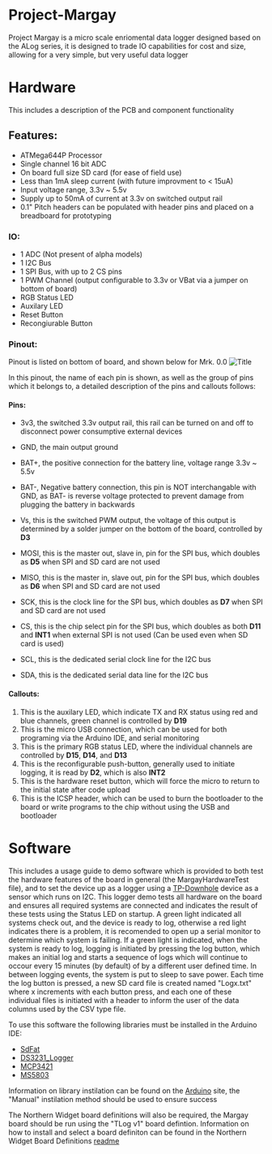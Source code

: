 # Project-Margay
Project Margay is a micro scale enriomental data logger designed based on the ALog series, it is designed to trade IO capabilities for cost and size, allowing for a very simple, but very useful data logger

# Hardware
This includes a description of the PCB and component functionality 

## Features:
* ATMega644P Processor
* Single channel 16 bit ADC
* On board full size SD card (for ease of field use)
* Less than 1mA sleep current (with future improvment to < 15uA)
* Input voltage range, 3.3v ~ 5.5v
* Supply up to 50mA of current at 3.3v on switched output rail
* 0.1" Pitch headers can be populated with header pins and placed on a breadboard for prototyping 

### IO:
* 1 ADC (Not present of alpha models)
* 1 I2C Bus
* 1 SPI Bus, with up to 2 CS pins
* 1 PWM Channel (output configurable to 3.3v or VBat via a jumper on bottom of board)
* RGB Status LED
* Auxilary LED
* Reset Button
* Recongiurable Button

### Pinout:
Pinout is listed on bottom of board, and shown below for Mrk. 0.0
![](MargayPinout.png?raw=true "Title")

In this pinout, the name of each pin is shown, as well as the group of pins which it belongs to, a detailed description of the pins and callouts follows:

#### Pins:
* 3v3, the switched 3.3v output rail, this rail can be turned on and off to disconnect power consumptive external devices
* GND, the main output ground
* BAT+, the positive connection for the battery line, voltage range 3.3v ~ 5.5v
* BAT-, Negative battery connection, this pin is NOT interchangable with GND, as BAT- is reverse voltage protected to prevent damage from plugging the battery in backwards
* Vs, this is the switched PWM output, the voltage of this output is determined by a solder jumper on the bottom of the board, controlled by **D3**

* MOSI, this is the master out, slave in, pin for the SPI bus, which doubles as **D5** when SPI and SD card are not used
* MISO, this is the master in, slave out, pin for the SPI bus, which doubles as **D6** when SPI and SD card are not used
* SCK, this is the clock line for the SPI bus, which doubles as **D7** when SPI and SD card are not used
* CS, this is the chip select pin for the SPI bus, which doubles as both **D11** and **INT1** when external SPI is not used (Can be used even when SD card is used)

* SCL, this is the dedicated serial clock line for the I2C bus
* SDA, this is the dedicated serial data line for the I2C bus

#### Callouts:
1. This is the auxilary LED, which indicate TX and RX status using red and blue channels, green channel is controlled by **D19**
2. This is the micro USB connection, which can be used for both programing via the Arduino IDE, and serial monitoring
3. This is the primary RGB status LED, where the individual channels are controlled by **D15**, **D14**, and **D13**
4. This is the reconfigurable push-button, generally used to initiate logging, it is read by **D2**, which is also **INT2**
5. This is the hardware reset button, which will force the micro to return to the initial state after code upload 
6. This is the ICSP header, which can be used to burn the bootloader to the board or write programs to the chip without using the USB and bootloader 


# Software
This includes a usage guide to demo software which is provided to both test the hardware features of the board in general (the MargayHardwareTest file), and to set the device up as a logger using a [TP-Downhole](https://github.com/NorthernWidget/TP-DownHole) device as a sensor which runs on I2C. This logger demo tests all hardware on the board and ensures all required systems are connected and indicates the result of these tests using the Status LED on startup. A green light indicated all systems check out, and the device is ready to log, otherwise a red light indicates there is a problem, it is recomended to open up a serial monitor to determine which system is failing. If a green light is indicated, when the system is ready to log, logging is initiated by pressing the log button, which makes an initial log and starts a sequence of logs which will continue to occour every 15 minutes (by default) of by a different user defined time. In between logging events, the system is put to sleep to save power. Each time the log button is pressed, a new SD card file is created named "Logx.txt" where x increments with each button press, and each one of these individual files is initiated with a header to inform the user of the data columns used by the CSV type file.

To use this software the following libraries must be installed in the Arduino IDE:
* [SdFat](https://github.com/greiman/SdFat)
* [DS3231_Logger](https://github.com/NorthernWidget)
* [MCP3421](https://github.com/NorthernWidget/MCP3421)
* [MS5803](https://github.com/NorthernWidget/MS5803)

Information on library instilation can be found on the [Arduino](https://www.arduino.cc/en/Guide/Libraries) site, the "Manual" instilation method should be used to ensure success 


The Northern Widget board definitions will also be required, the Margay board should be run using the "TLog v1" board defintion. Information on how to install and select a board definiton can be found in the Northern Widget Board Definitions [readme](https://github.com/NorthernWidget/Arduino_Boards)
